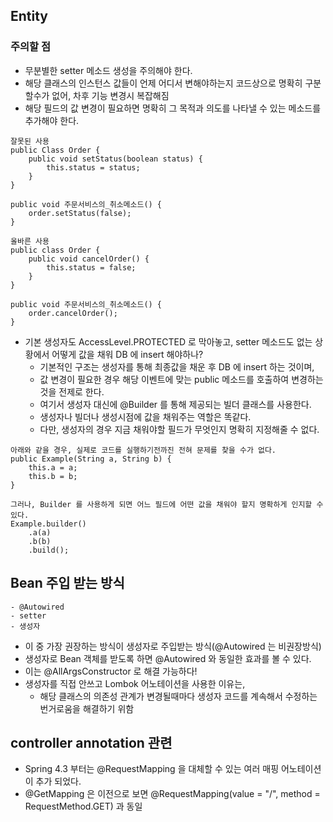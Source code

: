 ## Entity
### 주의할 점
- 무분별한 setter 메소드 생성을 주의해야 한다. 
- 해당 클래스의 인스턴스 값들이 언제 어디서 변해야하는지 코드상으로 명확히 구분할수가 없어, 차후 기능 변경시 복잡해짐
- 해당 필드의 값 변경이 필요하면 명확히 그 목적과 의도를 나타낼 수 있는 메소드를 추가해야 한다.

```
잘못된 사용
public Class Order {
    public void setStatus(boolean status) {
        this.status = status;
    }
}

public void 주문서비스의_취소메소드() {
    order.setStatus(false);
}

올바른 사용
public class Order {
    public void cancelOrder() {
        this.status = false;
    }
}

public void 주문서비스의_취소메소드() {
    order.cancelOrder();
}
```

- 기본 생성자도 AccessLevel.PROTECTED 로 막아놓고, setter 메소드도 없는 상황에서 어떻게 값을 채워 DB 에 insert 해야하나?
  + 기본적인 구조는 생성자를 통해 최종값을 채운 후 DB 에 insert 하는 것이며,
  + 값 변경이 필요한 경우 해당 이벤트에 맞는 public 메소드를 호출하여 변경하는 것을 전제로 한다. 
  + 여기서 생성자 대신에 @Builder 를 통해 제공되는 빌더 클래스를 사용한다. 
  + 생성자나 빌더나 생성시점에 값을 채워주는 역할은 똑같다. 
  + 다만, 생성자의 경우 지금 채워야할 필드가 무엇인지 명확히 지정해줄 수 없다. 

```
아래와 같을 경우, 실제로 코드를 실행하기전까진 전혀 문제를 찾을 수가 없다. 
public Example(String a, String b) {
    this.a = a;
    this.b = b;
}

그러나, Builder 를 사용하게 되면 어느 필드에 어떤 값을 채워야 할지 명확하게 인지할 수 있다. 
Example.builder()
    .a(a)
    .b(b)
    .build();
```

## Bean 주입 받는 방식
```
- @Autowired
- setter
- 생성자
```
- 이 중 가장 권장하는 방식이 생성자로 주입받는 방식(@Autowired 는 비권장방식)
- 생성자로 Bean 객체를 받도록 하면 @Autowired 와 동일한 효과를 볼 수 있다. 
- 이는 @AllArgsConstructor 로 해결 가능하다!
- 생성자를 직접 안쓰고 Lombok 어노테이션을 사용한 이유는,
  + 해당 클래스의 의존성 관계가 변경될때마다 생성자 코드를 계속해서 수정하는 번거로움을 해결하기 위함

## controller annotation 관련
- Spring 4.3 부터는 @RequestMapping 을 대체할 수 있는 여러 매핑 어노테이션이 추가 되었다. 
- @GetMapping 은 이전으로 보면 @RequestMapping(value = "/", method = RequestMethod.GET) 과 동일